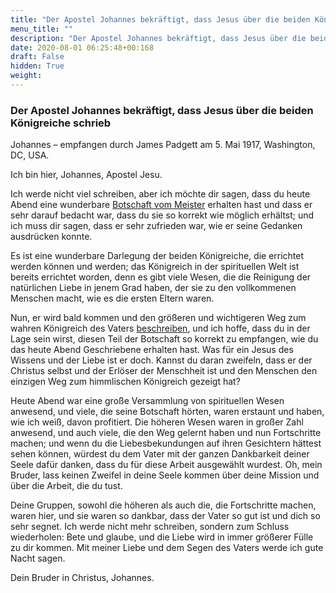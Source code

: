 ```yaml
---
title: "Der Apostel Johannes bekräftigt, dass Jesus über die beiden Königreiche schrieb"
menu_title: ""
description: "Der Apostel Johannes bekräftigt, dass Jesus über die beiden Königreiche schrieb"
date: 2020-08-01 06:25:48+00:168
draft: False
hidden: True
weight:
---
```

### Der Apostel Johannes bekräftigt, dass Jesus über die beiden Königreiche schrieb

Johannes – empfangen durch James Padgett am 5. Mai 1917, Washington, DC, USA.

Ich bin hier, Johannes, Apostel Jesu.

Ich werde nicht viel schreiben, aber ich möchte dir sagen, dass du heute Abend eine wunderbare [Botschaft vom Meister](/padgett-botschaften/padgett-botschaften-in-reihenfolge-des-datums/padgett-botschaften-1917/jesus-erklaert-den-unterschied-zwischen-dem-reich-gottes-dem-paradies-und-dem-himmel-auf-erden-jep-jesus-5-mai-1917/) erhalten hast und dass er sehr darauf bedacht war, dass du sie so korrekt wie möglich erhältst; und ich muss dir sagen, dass er sehr zufrieden war, wie er seine Gedanken ausdrücken konnte.

Es ist eine wunderbare Darlegung der beiden Königreiche, die errichtet werden können und werden; das Königreich in der spirituellen Welt ist bereits errichtet worden, denn es gibt viele Wesen, die die Reinigung der natürlichen Liebe in jenem Grad haben, der sie zu den vollkommenen Menschen macht, wie es die ersten Eltern waren.

Nun, er wird bald kommen und den größeren und wichtigeren Weg zum wahren Königreich des Vaters [beschreiben](/padgett-botschaften/padgett-botschaften-in-reihenfolge-des-datums/padgett-botschaften-1917/der-einzige-weg-zum-reich-gottes-in-den-goettlichen-himmeln-jep-jesus-15-mai-1917/), und ich hoffe, dass du in der Lage sein wirst, diesen Teil der Botschaft so korrekt zu empfangen, wie du das heute Abend Geschriebene erhalten hast. Was für ein Jesus des Wissens und der Liebe ist er doch. Kannst du daran zweifeln, dass er der Christus selbst und der Erlöser der Menschheit ist und den Menschen den einzigen Weg zum himmlischen Königreich gezeigt hat?

Heute Abend war eine große Versammlung von spirituellen Wesen anwesend, und viele, die seine Botschaft hörten, waren erstaunt und haben, wie ich weiß, davon profitiert. Die höheren Wesen waren in großer Zahl anwesend, und auch viele, die den Weg gelernt haben und nun Fortschritte machen; und wenn du die Liebesbekundungen auf ihren Gesichtern hättest sehen können, würdest du dem Vater mit der ganzen Dankbarkeit deiner Seele dafür danken, dass du für diese Arbeit ausgewählt wurdest. Oh, mein Bruder, lass keinen Zweifel in deine Seele kommen über deine Mission und über die Arbeit, die du tust.

Deine Gruppen, sowohl die höheren als auch die, die Fortschritte machen, waren hier, und sie waren so dankbar, dass der Vater so gut ist und dich so sehr segnet. Ich werde nicht mehr schreiben, sondern zum Schluss wiederholen: Bete und glaube, und die Liebe wird in immer größerer Fülle zu dir kommen. Mit meiner Liebe und dem Segen des Vaters werde ich gute Nacht sagen.

Dein Bruder in Christus, Johannes.
